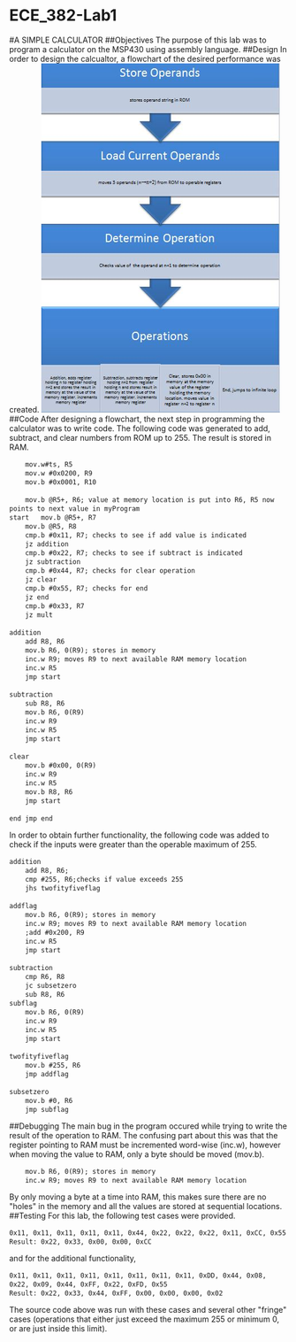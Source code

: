ECE_382-Lab1
============
#A SIMPLE CALCULATOR
##Objectives
The purpose of this lab was to program a calculator on the MSP430 using assembly language. 
##Design
In order to design the calcualtor, a flowchart of the desired performance was created.
![alt tag](https://raw.githubusercontent.com/seanbapty/ECE_382-Lab1/master/flowchartpic.JPG)
##Code
After designing a flowchart, the next step in programming the calculator was to write code. The following code was generated to add, subtract, and clear numbers from ROM up to 255. The result is stored in RAM.
```
	mov.w#ts, R5
	mov.w #0x0200, R9
	mov.b #0x0001, R10

	mov.b @R5+, R6; value at memory location is put into R6, R5 now points to next value in myProgram
start	mov.b @R5+, R7
	mov.b @R5, R8
	cmp.b #0x11, R7; checks to see if add value is indicated
	jz addition
	cmp.b #0x22, R7; checks to see if subtract is indicated
	jz subtraction
	cmp.b #0x44, R7; checks for clear operation
	jz clear
	cmp.b #0x55, R7; checks for end
	jz end
	cmp.b #0x33, R7
	jz mult

addition
	add R8, R6
	mov.b R6, 0(R9); stores in memory
	inc.w R9; moves R9 to next available RAM memory location
	inc.w R5
	jmp start

subtraction
	sub R8, R6
	mov.b R6, 0(R9)
	inc.w R9
	inc.w R5
	jmp start

clear
	mov.b #0x00, 0(R9)
	inc.w R9
	inc.w R5
	mov.b R8, R6
	jmp start

end jmp end
```
In order to obtain further functionality, the following code was added to check if the inputs were greater than the operable maximum of 255.
```
addition
	add R8, R6;
	cmp #255, R6;checks if value exceeds 255
	jhs twofityfiveflag

addflag
	mov.b R6, 0(R9); stores in memory
	inc.w R9; moves R9 to next available RAM memory location
	;add #0x200, R9
	inc.w R5
	jmp start

subtraction
	cmp R6, R8
	jc subsetzero
	sub R8, R6
subflag
	mov.b R6, 0(R9)
	inc.w R9
	inc.w R5
	jmp start

twofityfiveflag
	mov.b #255, R6
	jmp addflag

subsetzero
	mov.b #0, R6
	jmp subflag
```
##Debugging
The main bug in the program occured while trying to write the result of the operation to RAM. The confusing part about this was that the register pointing to RAM must be incremented word-wise (inc.w), however when moving the value to RAM, only a byte should be moved (mov.b).
```
	mov.b R6, 0(R9); stores in memory
	inc.w R9; moves R9 to next available RAM memory location
```
By only moving a byte at a time into RAM, this makes sure there are no "holes" in the memory and all the values are stored at sequential locations.
##Testing
For this lab, the following test cases were provided.
```
0x11, 0x11, 0x11, 0x11, 0x11, 0x44, 0x22, 0x22, 0x22, 0x11, 0xCC, 0x55
Result: 0x22, 0x33, 0x00, 0x00, 0xCC
```
and for the additional functionality,
```
0x11, 0x11, 0x11, 0x11, 0x11, 0x11, 0x11, 0x11, 0xDD, 0x44, 0x08, 0x22, 0x09, 0x44, 0xFF, 0x22, 0xFD, 0x55
Result: 0x22, 0x33, 0x44, 0xFF, 0x00, 0x00, 0x00, 0x02
```
The source code above was run with these cases and several other "fringe" cases (operations that either just exceed the maximum 255 or minimum 0, or are just inside this limit).
